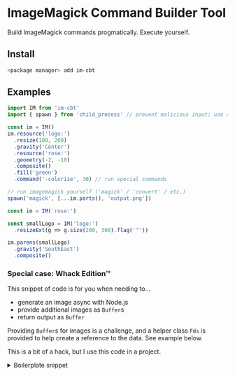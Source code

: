 # ImageMagick Command Builder Tool

Build ImageMagick commands progmatically. Execute yourself.

## Install
```sh
<package manager> add im-cbt
```

## Examples

```ts
import IM from 'im-cbt'
import { spawn } from 'child_process' // prevent malicious input; use spawn (NOT `execute`/`executeSync`!!!)

const im = IM()
im.resource('logo:')
  .resize(100, 200)
  .gravity('Center')
  .resource('rose:')
  .geometry(-2, -10)
  .composite()
  .fill('green')
  .command('-colorize', 30) // run special commands

// run imagemagick yourself ('magick' / 'convert' / etc.)
spawn('magick', [...im.parts(), 'output.png'])
```

```ts
const im = IM('rose:')

const smallLogo = IM('logo:')
  .resizeExt(g => g.size(200, 300).flag('^'))

im.parens(smallLogo)
  .gravity('SouthEast')
  .composite()
```

### Special case: Whack Edition™
This snippet of code is for you when needing to…
- generate an image async with Node.js
- provide additional images as `Buffer`s
- return output as `Buffer`

Providing `Buffer`s for images is a challenge, and a helper class `Fds` is provided to help create a reference to the data. See example below.

This is a bit of a hack, but I use this code in a project.

<details>
  <summary>Boilerplate snippet</summary>

```ts
function bufferFromCommandBuilderFds(im: ImageMagickCommandBuilder, fds: Fds, filetype = 'PNG'): Promise<Buffer> {
  return new Promise<Buffer>((resolve, reject) => {
    const process = spawn('convert', [...im.parts(), filetype ? `${filetype}:-` : '-'], { stdio: ['pipe', 'pipe', 'pipe', ...(new Array(fds.fds().length).fill('pipe'))] })

    const buffers: Buffer[] = []
    process.stderr.on('data', (data: Buffer) => { reject(data.toString()) })
    process.stdout.on('data', (data: Buffer) => { buffers.push(data) })
    process.stdout.on('end', () => {
      const buffer = Buffer.concat(buffers)
      resolve(buffer)
    })

    for (const [index, fd] of fds.fds().entries()) {
      const a = process.stdio[index + 3]
      if (!(a instanceof Writable)) {
        continue
      }

      a.end(fd)
    }
    process.stdin.end()
  })
}
```

```ts
import IM, { Fds } from 'im-cbt'

const im = IM('logo:')
const fds = Fds()

const userUploadedImage: Buffer | undefined = ... // some user uplaoded image

if (userUploadedImage) {
  const ref: string = fds.fd(userUploadedImage) // create reference to buffer
  
  im.resource(ref).composite()
}

const buffer = await bufferFromCommandBuilderFds(im, fds)
```

</details>
